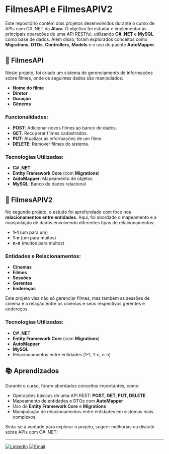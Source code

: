 # FilmesAPI e FilmesAPIV2

Este repositório contém dois projetos desenvolvidos durante o curso de APIs com C# .NET da **Alura**. O objetivo foi estudar e implementar as principais operações de uma API RESTful, utilizando **C# .NET** e **MySQL** como base de dados. Além disso, foram explorados conceitos como **Migrations**, **DTOs**, **Controllers**, **Models** e o uso do pacote **AutoMapper**.

## 🎥 FilmesAPI

Neste projeto, foi criado um sistema de gerenciamento de informações sobre filmes, onde os seguintes dados são manipulados:
- **Nome do filme**
- **Diretor**
- **Duração**
- **Gêneros**

### Funcionalidades:

- **POST**: Adicionar novos filmes ao banco de dados.
- **GET**: Recuperar filmes cadastrados.
- **PUT**: Atualizar as informações de um filme.
- **DELETE**: Remover filmes do sistema.

### Tecnologias Utilizadas:

- **C# .NET**
- **Entity Framework Core** (com **Migrations**)
- **AutoMapper**: Mapeamento de objetos
- **MySQL**: Banco de dados relacional

## 🎥 FilmesAPIV2

No segundo projeto, o estudo foi aprofundado com foco nos **relacionamentos entre entidades**. Aqui, foi abordado o mapeamento e a manipulação de dados envolvendo diferentes tipos de relacionamentos:
- **1-1** (um para um)
- **1-n** (um para muitos)
- **n-n** (muitos para muitos)

### Entidades e Relacionamentos:

- **Cinemas**
- **Filmes**
- **Sessões**
- **Gerentes**
- **Endereços**

Este projeto visa não só gerenciar filmes, mas também as sessões de cinema e a relação entre os cinemas e seus respectivos gerentes e endereços.

### Tecnologias Utilizadas:

- **C# .NET**
- **Entity Framework Core** (com **Migrations**)
- **AutoMapper**
- **MySQL**
- Relacionamentos entre entidades (1-1, 1-n, n-n)

## 📚 Aprendizados
Durante o curso, foram abordados conceitos importantes, como:

- Operações básicas de uma API REST: **POST, GET, PUT, DELETE**
- Mapeamento de entidades e DTOs com **AutoMapper**
- Uso do **Entity Framework Core** e **Migrations**
- Manipulação de relacionamentos entre entidades em sistemas mais complexos.



Sinta-se à vontade para explorar o projeto, sugerir melhorias ou discutir sobre APIs com C# .NET!

---

[![LinkedIn](https://img.shields.io/badge/-LinkedIn-blue?style=flat&logo=Linkedin&logoColor=white)](https://github.com/ThalesOliveira100)
[![Email](https://img.shields.io/badge/-Email-c14438?style=flat&logo=Gmail&logoColor=white)](mailto:toliveiradev@outlook.com)
